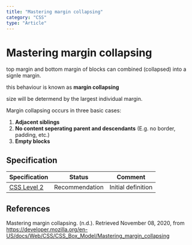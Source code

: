 ```yaml
---
title: "Mastering margin collapsing"
category: "CSS"
type: "Article"
---
```


# Mastering margin collapsing

top margin and bottom margin of blocks can combined (collapsed) into a signle margin.

this behaviour is known as **margin collapsing**

size will be determend by the largest individual margin.

Margin collapsing occurs in three basic cases:

1. **Adjacent siblings**
2. **No content seperating parent and descendants** (E.g. no border, padding, etc.)
3. **Empty blocks**

## Specification

| Specification                                                         | Status         | Comment            |
| --------------------------------------------------------------------- | -------------- | ------------------ |
| [CSS Level 2](https://www.w3.org/TR/CSS2/box.html#collapsing-margins) | Recommendation | Initial definition |

## References

Mastering margin collapsing. (n.d.). Retrieved November 08, 2020, from https://developer.mozilla.org/en-US/docs/Web/CSS/CSS_Box_Model/Mastering_margin_collapsing